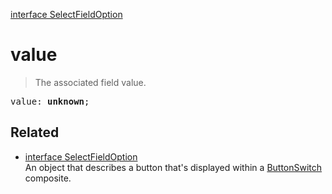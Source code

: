 [interface SelectFieldOption](SelectFieldOption.md)

# value

> The associated field value.

<pre class="docgen_signature">value: <b>unknown</b>;</pre>

## Related

- [<!--{ref:interface}-->interface SelectFieldOption](SelectFieldOption.md) \
    An object that describes a button that's displayed within a [ButtonSwitch](ButtonSwitch.md) composite.
